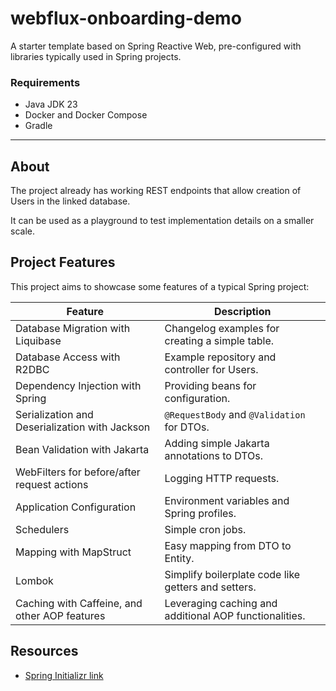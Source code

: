# webflux-onboarding-demo

A starter template based on Spring Reactive Web, pre-configured with libraries typically used in Spring projects.

### Requirements

- Java JDK 23
- Docker and Docker Compose
- Gradle

---

## About

The project already has working REST endpoints that allow creation of Users in the linked database.

It can be used as a playground to test implementation details on a smaller scale.

## Project Features

This project aims to showcase some features of a typical Spring project:

| Feature                                        | Description                                            |
|------------------------------------------------|--------------------------------------------------------|
| Database Migration with Liquibase              | Changelog examples for creating a simple table.        |
| Database Access with R2DBC                     | Example repository and controller for Users.           |
| Dependency Injection with Spring               | Providing beans for configuration.                     |
| Serialization and Deserialization with Jackson | `@RequestBody` and `@Validation` for DTOs.             |
| Bean Validation with Jakarta                   | Adding simple Jakarta annotations to DTOs.             |
| WebFilters for before/after request actions    | Logging HTTP requests.                                 |
| Application Configuration                      | Environment variables and Spring profiles.             |
| Schedulers                                     | Simple cron jobs.                                      |
| Mapping with MapStruct                         | Easy mapping from DTO to Entity.                       |
| Lombok                                         | Simplify boilerplate code like getters and setters.    |
| Caching with Caffeine, and other AOP features  | Leveraging caching and additional AOP functionalities. |

## Resources

- [Spring Initializr link](https://start.spring.io/#!type=gradle-project&language=java&platformVersion=3.4.0&packaging=jar&jvmVersion=23&groupId=com.onboarding&artifactId=demo&name=demo&description=Demo%20project%20for%20Spring%20WebFlux&packageName=com.onboarding.demo&dependencies=webflux,devtools,lombok,docker-compose,configuration-processor,data-r2dbc,liquibase,postgresql,testcontainers,cloud-contract-stub-runner,data-jpa,validation)

